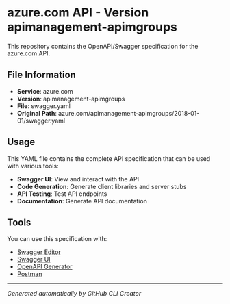 # azure.com API - Version apimanagement-apimgroups

This repository contains the OpenAPI/Swagger specification for the azure.com API.

## File Information

- **Service**: azure.com
- **Version**: apimanagement-apimgroups
- **File**: swagger.yaml
- **Original Path**: azure.com/apimanagement-apimgroups/2018-01-01/swagger.yaml

## Usage

This YAML file contains the complete API specification that can be used with various tools:

- **Swagger UI**: View and interact with the API
- **Code Generation**: Generate client libraries and server stubs
- **API Testing**: Test API endpoints
- **Documentation**: Generate API documentation

## Tools

You can use this specification with:

- [Swagger Editor](https://editor.swagger.io/)
- [Swagger UI](https://swagger.io/tools/swagger-ui/)
- [OpenAPI Generator](https://openapi-generator.tech/)
- [Postman](https://www.postman.com/)

---

*Generated automatically by GitHub CLI Creator*
